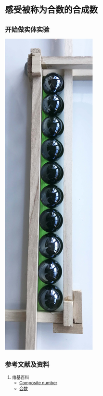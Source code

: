 # 感受被称为合数的合成数

## 开始做实体实验

![](/images/数论/基本数和合成数/感受被称为合数的合成数/1a1.jpg)

## 参考文献及资料

1. 维基百科
	- [Composite number](https://en.wikipedia.org/wiki/Composite_number) 
	- [合数](https://zh.wikipedia.org/wiki/%E5%90%88%E6%95%B0) 
